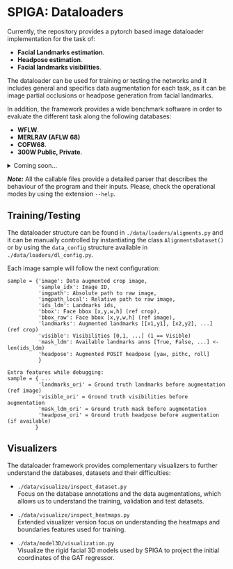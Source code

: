 # SPIGA: Dataloaders
Currently, the repository provides a pytorch based image dataloader implementation for the task of:
* **Facial Landmarks estimation**.
* **Headpose estimation**.
* **Facial landmarks visibilities**.

The dataloader can be used for training or testing the networks and it includes general and 
specifics data augmentation for each task, as it can be image partial occlusions 
or headpose generation from facial landmarks. 

In addition, the framework provides a wide benchmark software in order to evaluate the 
different task along the following databases:
* **WFLW**.
* **MERLRAV (AFLW 68)**
* **COFW68**.
* **300W Public, Private**.
<details>
  <summary> Coming soon... </summary>
  
* AFLW, AFLW19, AFLW2000 (test only).
* Menpo and 3D Menpo.
* COFW.
* 300WLP
* 300W Masked

</details>

***Note:*** All the callable files provide a detailed parser that describes the behaviour of 
the program and their inputs. Please, check the operational modes by using the extension ```--help```.

## Training/Testing 
The dataloader structure can be found in ```./data/loaders/aligments.py``` and it can be 
manually controlled by instantiating the class ```AlignmentsDataset()``` or by using 
the ```data_config``` structure available in ```./data/loaders/dl_config.py```.

Each image sample will follow the next configuration:
```
sample = {'image': Data augmented crop image,
          'sample_idx': Image ID,
          'imgpath': Absolute path to raw image,
          'imgpath_local': Relative path to raw image,
          'ids_ldm': Landmarks ids,
          'bbox': Face bbox [x,y,w,h] (ref crop),
          'bbox_raw': Face bbox [x,y,w,h] (ref image),
          'landmarks': Augmented landmarks [[x1,y1], [x2,y2], ...] (ref crop)
          'visible': Visibilities [0,1, ...] (1 == Visible)
          'mask_ldm': Available landmarks anns [True, False, ...] <- len(ids_ldm)
          'headpose': Augmented POSIT headpose [yaw, pithc, roll]
          }

Extra features while debugging:
sample = { ...
          'landmarks_ori' = Ground truth landmarks before augmentation (ref image)
          'visible_ori' = Ground truth visibilities before augmentation
          'mask_ldm_ori' = Ground truth mask before augmentation
          'headpose_ori' = Ground truth headpose before augmentation (if available)
         }
```

## Visualizers
The dataloader framework provides complementary visualizers to further understand the databases,
datasets and their difficulties:

* ```./data/visualize/inspect_dataset.py```   
Focus on the database annotations and the data augmentations, which allows us to 
understand the training, validation and test datasets.

* ```./data/visualize/inspect_heatmaps.py```   
Extended visualizer version focus on understanding the heatmaps and boundaries features used for training.

* ```./data/model3D/visualization.py```   
Visualize the rigid facial 3D models used by SPIGA to project the initial coordinates of the GAT regressor.
